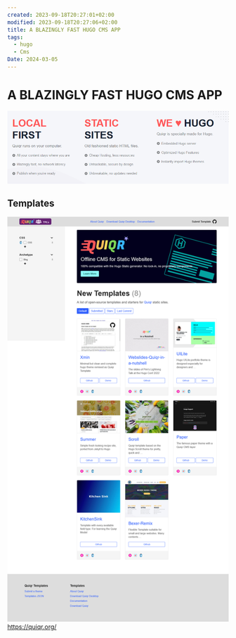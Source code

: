 ```yaml
---
created: 2023-09-18T20:27:01+02:00
modified: 2023-09-18T20:27:06+02:00
title: A BLAZINGLY FAST HUGO CMS APP
tags:
  - hugo
  - Cms
Date: 2024-03-05
---
```



# A BLAZINGLY FAST HUGO CMS APP

![](../_asset/2023-09-18_BLAZINGLYFASTHUGOCMSAPP_image_1.png)

## Templates 
![](../_asset/2023-09-18_BLAZINGLYFASTHUGOCMSAPP_image_2.png)
<https://quiqr.org/>

